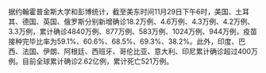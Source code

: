 据约翰霍普金斯大学和彭博统计，截至美东时间11月29日下午6时，美国、土耳其、德国、英国、俄罗斯分别新增确诊18.2万例、4.6万例、4.3万例、4.2万例、3.3万例，累计确诊4840万例、877万例、583万例、1024万例、944万例，疫苗接种完毕比率为59.1%、60.6%、68.5%、69.3%、38.2%。此外，印度、巴西、法国、伊朗、阿根廷、西班牙、哥伦比亚、意大利、印尼累计确诊超过400万例。目前全球累计确诊2.62亿例，累计死亡521万例。